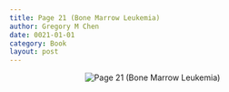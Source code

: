 ```yaml
---
title: Page 21 (Bone Marrow Leukemia)
author: Gregory M Chen
date: 0021-01-01
category: Book
layout: post
---
```


<p style="text-align:center;"><img src="{{site.baseurl}}/assets/Graphics_v3.2/Page21_Bone-Marrow-Leukemia.png" alt="Page 21 (Bone Marrow Leukemia)" style="max-height: calc(100vh - 30px - 100px);"/></p>
